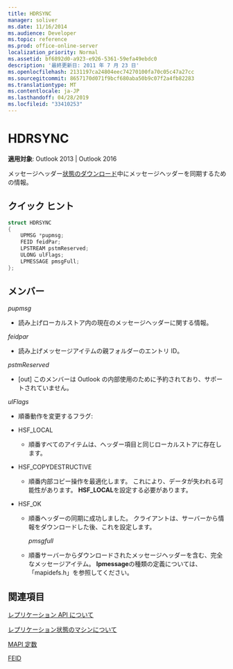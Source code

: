 ```yaml
---
title: HDRSYNC
manager: soliver
ms.date: 11/16/2014
ms.audience: Developer
ms.topic: reference
ms.prod: office-online-server
localization_priority: Normal
ms.assetid: bf6892d0-a923-e926-5361-59efa49ebdc0
description: '最終更新日: 2011 年 7 月 23 日'
ms.openlocfilehash: 2131197ca24804eec74270100fa70c05c47a27cc
ms.sourcegitcommit: 8657170d071f9bcf680aba50b9c07f2a4fb82283
ms.translationtype: MT
ms.contentlocale: ja-JP
ms.lasthandoff: 04/28/2019
ms.locfileid: "33410253"
---
```

# <a name="hdrsync"></a>HDRSYNC

  
  
**適用対象**: Outlook 2013 | Outlook 2016 
  
メッセージヘッダー[状態のダウンロード](download-message-header-state.md)中にメッセージヘッダーを同期するための情報。
  
## <a name="quick-info"></a>クイック ヒント

```cpp
struct HDRSYNC 
{ 
    UPMSG *pupmsg; 
    FEID feidPar; 
    LPSTREAM pstmReserved; 
    ULONG ulFlags; 
    LPMESSAGE pmsgFull; 
};
```

## <a name="members"></a>メンバー

 _pupmsg_
  
- 読み上げローカルストア内の現在のメッセージヘッダーに関する情報。
    
 _feidpar_
  
- 読み上げメッセージアイテムの親フォルダーのエントリ ID。
    
 _pstmReserved_
  
- [out] このメンバーは Outlook の内部使用のために予約されており、サポートされていません。 
    
 _ulFlags_
  
- 順番動作を変更するフラグ:
    
- HSF_LOCAL
    
  - 順番すべてのアイテムは、ヘッダー項目と同じローカルストアに存在します。
    
- HSF_COPYDESTRUCTIVE
    
  -  順番内部コピー操作を最適化します。 これにより、データが失われる可能性があります。 **HSF_LOCAL**を設定する必要があります。 
    
- HSF_OK
    
  - 順番ヘッダーの同期に成功しました。 クライアントは、サーバーから情報をダウンロードした後、これを設定します。
    
     _pmsgfull_
    
  - 順番サーバーからダウンロードされたメッセージヘッダーを含む、完全なメッセージアイテム。 **lpmessage**の種類の定義については、「mapidefs.h」を参照してください。 
    
## <a name="see-also"></a>関連項目



[レプリケーション API について](about-the-replication-api.md)
  
[レプリケーション状態のマシンについて](about-the-replication-state-machine.md)
  
[MAPI 定数](mapi-constants.md)
  
[FEID](feid.md)

